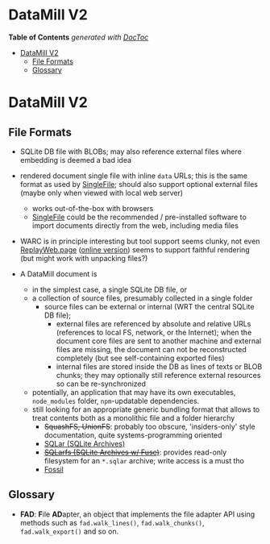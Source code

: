 

# DataMill V2


<!-- START doctoc generated TOC please keep comment here to allow auto update -->
<!-- DON'T EDIT THIS SECTION, INSTEAD RE-RUN doctoc TO UPDATE -->
**Table of Contents**  *generated with [DocToc](https://github.com/thlorenz/doctoc)*

- [DataMill V2](#datamill-v2)
  - [File Formats](#file-formats)
  - [Glossary](#glossary)

<!-- END doctoc generated TOC please keep comment here to allow auto update -->



# DataMill V2


## File Formats

* SQLite DB file with BLOBs; may also reference external files where embedding is deemed a bad idea

* rendered document single file with inline `data` URLs; this is the same format as used by
  [SingleFile](https://github.com/gildas-lormeau/SingleFile); should also support optional external files
  (maybe only when viewed with local web server)
  * works out-of-the-box with browsers
  * [SingleFile](https://github.com/gildas-lormeau/SingleFile) could be the recommended / pre-installed
    software to import documents directly from the web, including media files

* WARC is in principle interesting but tool support seems clunky, not even
  [ReplayWeb.page](https://github.com/webrecorder/replayweb.page) ([online version](https://replayweb.page))
  seems to support faithful rendering (but might work with unpacking files?)

* A DataMill document is
  * in the simplest case, a single SQLite DB file, or
  * a collection of source files, presumably collected in a single folder
    * source files can be external or internal (WRT the central SQLite DB file);
      * external files are referenced by absolute and relative URLs (references to local FS, network, or the
        Internet); when the document core files are sent to another machine and external files are missing,
        the document can not be reconstructed completely (but see self-containing exported files)
      * internal files are stored inside the DB as lines of texts or BLOB chunks; they may optionally still
        reference external resources so can be re-synchronized
  * potentially, an application that may have its own executables, `node_modules` folder, `npm`-updatable
    dependencies.
  * still looking for an appropriate generic bundling format that allows to treat contents both as a
    monolithic file and a folder hierarchy
    * <del>SquashFS, UnionFS</del>: probably too obscure, 'insiders-only' style documentation, quite
      systems-programming oriented
    * [SQLar (SQLite Archives)](https://www.sqlite.org/sqlar.html)
    * <del>[SQLarfs (SQLite Archives w/ Fuse)](https://www.sqlite.org/sqlar.html)</del>: provides read-only
      filesystem for an `*.sqlar` archive; write access is a must tho
    * [Fossil](https://fossil-scm.org)

## Glossary

* **FAD**: **F**ile **AD**apter, an object that implements the file adapter API using methods such as
  `fad.walk_lines()`, `fad.walk_chunks()`, `fad.walk_export()` and so on. 


   
